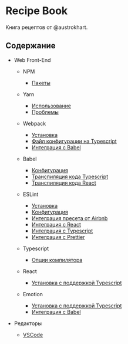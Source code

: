 # Recipe Book

Книга рецептов от @austrokhart.

## Содержание

- Web Front-End

  - NPM
    - [Пакеты](web-front-end/npm/packages.md)
  
  - Yarn
    - [Использование](web-front-end/yarn/usage.md)
    - [Проблемы](web-front-end/yarn/issues.md)

  - Webpack
    - [Установка](web-front-end/webpack/install.md)
    - [Файл конфигурации на Typescript](web-front-end/webpack/configuration-typescript.md)
    - [Интеграция с Babel](web-front-end/webpack/integration-babel.md)

  - Babel
    - [Конфигурация](web-front-end/babel/configuration.md)
    - [Транспиляция кода Typescript](web-front-end/babel/transpilation-typescript.md)
    - [Транспиляция кода React](web-front-end/babel/transpilation-react.md)

  - ESLint
    - [Установка](web-front-end/eslint/install.md)
    - [Конфигурация](web-front-end/eslint/configuration.md)
    - [Интеграция пресета от Airbnb](web-front-end/eslint/integration-airbnb.md)
    - [Интеграция с React](web-front-end/eslint/integration-react.md)
    - [Интеграция с Typescript](web-front-end/eslint/integration-typescript.md)
    - [Интеграция с Prettier](web-front-end/eslint/integration-prettier.md)

  - Typescript
    - [Опции компилятора](web-front-end/typescript/compiler-options.md)
  
  - React
    - [Установка с поддержкой Typescript](web-front-end/react/install-typescript.md)

  - Emotion
    - [Установка с поддержкой Typescript](web-front-end/emotion/install-typescript.md)
    - [Интеграция с Babel](web-front-end/emotion/integration-babel.md)

- Редакторы

  - [VSCode](editors/vscode.md)
